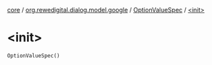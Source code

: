 [core](../../index.md) / [org.rewedigital.dialog.model.google](../index.md) / [OptionValueSpec](index.md) / [&lt;init&gt;](./-init-.md)

# &lt;init&gt;

`OptionValueSpec()`